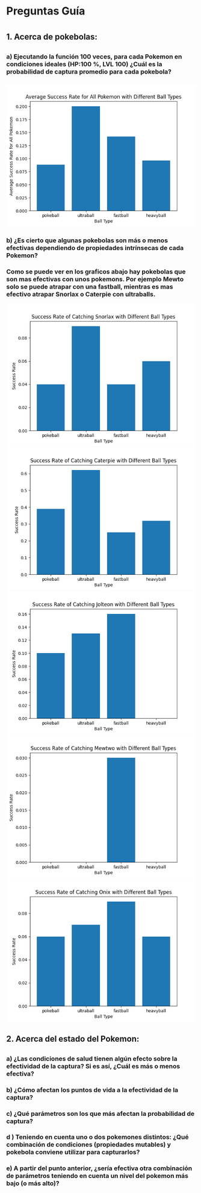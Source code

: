 
<h1>Preguntas Guı́a <h1>

<h2>1. Acerca de pokebolas:<h2>
<h3>a) Ejecutando la función 100 veces, para cada Pokemon en condiciones ideales (HP:100 %, LVL 100) ¿Cuál es la probabilidad de captura promedio para cada pokebola? <h3>

![Pokeballs.png](images%2FPokeballs.png)


<h3> b) ¿Es cierto que algunas pokebolas son más o menos efectivas dependiendo de propiedades intrı́nsecas de cada Pokemon? <h3>

Como se puede ver en los graficos abajo hay pokebolas que son mas efectivas con unos pokemons. Por ejemplo Mewto solo se puede atrapar con una fastball, mientras es mas efectivo atrapar Snorlax o Caterpie con ultraballs.


![Snorlax.png](images%2FSnorlax.png)
![Caterpie.png](images%2FCaterpie.png)
![Jolteon.png](images%2FJolteon.png)
![Mewto.png](images%2FMewto.png)
![Onix.png](images%2FOnix.png)
<h2>2. Acerca del estado del Pokemon:<h2>
<h3>a) ¿Las condiciones de salud tienen algún efecto sobre la efectividad de la captura? Si es ası́, ¿Cuál es más o menos efectiva?<h3>

<h3>b) ¿Cómo afectan los puntos de vida a la efectividad de la captura?<h3>

<h3>c) ¿Qué parámetros son los que más afectan la probabilidad de captura?<h3>

<h3>d ) Teniendo en cuenta uno o dos pokemones distintos: ¿Qué combinación de condiciones (propiedades mutables) y pokebola conviene utilizar para capturarlos?<h3>

<h3>e) A partir del punto anterior, ¿serı́a efectiva otra combinación de parámetros teniendo en cuenta un nivel del pokemon más bajo (o más alto)?<h3>
